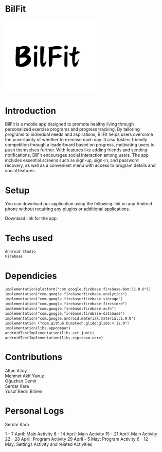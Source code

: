 # BilFit
<img src="app/src/main/res/drawable/bilfit_removebg_preview_1.png" width="300">

# Introduction

BilFit is a mobile app designed to promote healthy living through personalized exercise programs and progress tracking. By tailoring programs to individual needs and aspirations, BilFit helps users overcome the uncertainty of whether to exercise each day. It also fosters friendly competition through a leaderboard based on progress, motivating users to push themselves further. With features like adding friends and sending notifications, BilFit encourages social interaction among users. The app includes essential screens such as sign-up, sign-in, and password recovery, as well as a convenient menu with access to program details and social features.

# Setup
You can download our application using the following link on any Android phone without requiring any plugins or additional applications.

Download link for the app:

# Techs used
    Android Studio
    Firebase

# Dependicies
    
    implementation(platform("com.google.firebase:firebase-bom:32.8.0"))
    implementation("com.google.firebase:firebase-analytics")
    implementation("com.google.firebase:firebase-storage")
    implementation("com.google.firebase:firebase-firestore")
    implementation("com.google.firebase:firebase-auth")
    implementation("com.google.firebase:firebase-database")
    implementation("com.google.android.material:material:1.9.0")
    implementation ("com.github.bumptech.glide:glide:4.12.0")
    implementation(libs.appcompat)
    androidTestImplementation(libs.ext.junit)
    androidTestImplementation(libs.espresso.core)

# Contributions

  Altan Altay <br/>
  Mehmet Akif Yavuz <br/>
  Oğuzhan Demir <br/>
  Serdar Kara <br/>
  Yusuf Bedri Bitiren <br/>

# Personal Logs
Serdar Kara 

1 - 7 April: Main Activity
8 - 14 April: Main Activity
15 - 21 April: Main Activity
22 - 28 April: Program Activity
29 April - 5 May: Program Activity
6 - 12 May: Settings Activity and related Activities

    
    



  

